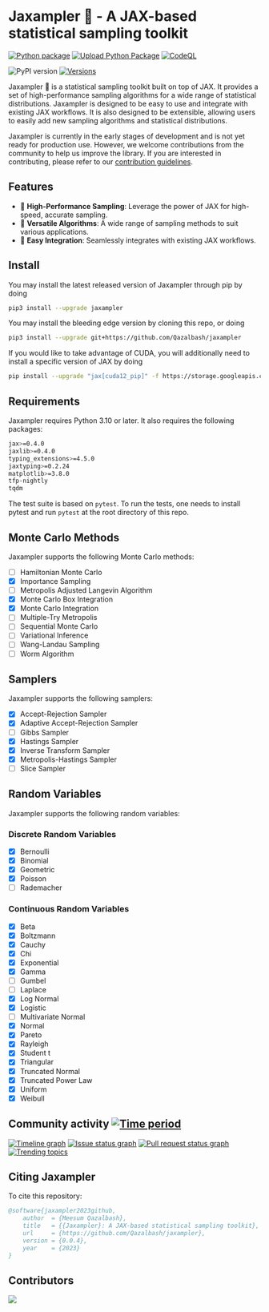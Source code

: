 <!-- Copyright 2023 The Jaxampler Authors

Licensed under the Apache License, Version 2.0 (the "License");
you may not use this file except in compliance with the License.
You may obtain a copy of the License at

    http://www.apache.org/licenses/LICENSE-2.0

Unless required by applicable law or agreed to in writing, software
distributed under the License is distributed on an "AS IS" BASIS,
WITHOUT WARRANTIES OR CONDITIONS OF ANY KIND, either express or implied.
See the License for the specific language governing permissions and
limitations under the License. -->

# Jaxampler 🧪 - A JAX-based statistical sampling toolkit

[![Python package](https://github.com/Qazalbash/jaxampler/actions/workflows/python-package.yml/badge.svg)](https://github.com/Qazalbash/jaxampler/actions/workflows/python-package.yml)
[![Upload Python Package](https://github.com/Qazalbash/jaxampler/actions/workflows/python-publish.yml/badge.svg)](https://github.com/Qazalbash/jaxampler/actions/workflows/python-publish.yml)
[![CodeQL](https://github.com/Qazalbash/jaxampler/actions/workflows/github-code-scanning/codeql/badge.svg)](https://github.com/Qazalbash/jaxampler/actions/workflows/github-code-scanning/codeql)

![PyPI version](https://img.shields.io/pypi/v/jaxampler)
[![Versions](https://img.shields.io/pypi/pyversions/jaxampler.svg)](https://pypi.org/project/jaxampler/)

Jaxampler 🧪 is a statistical sampling toolkit built on top of JAX. It provides a set of high-performance sampling
algorithms for a wide range of statistical distributions. Jaxampler is designed to be easy to use and integrate with
existing JAX workflows. It is also designed to be extensible, allowing users to easily add new sampling algorithms and
statistical distributions.

Jaxampler is currently in the early stages of development and is not yet ready for production use. However, we welcome
contributions from the community to help us improve the library. If you are interested in contributing, please refer to
our [contribution guidelines](CONTRIBUTING.md).

## Features

- 🚀 **High-Performance Sampling**: Leverage the power of JAX for high-speed, accurate sampling.
- 🧩 **Versatile Algorithms**: A wide range of sampling methods to suit various applications.
- 🔗 **Easy Integration**: Seamlessly integrates with existing JAX workflows.

## Install

You may install the latest released version of Jaxampler through pip by doing

```bash
pip3 install --upgrade jaxampler
```

You may install the bleeding edge version by cloning this repo, or doing

```bash
pip3 install --upgrade git+https://github.com/Qazalbash/jaxampler
```

If you would like to take advantage of CUDA, you will additionally need to install a specific version of JAX by doing

```bash
pip install --upgrade "jax[cuda12_pip]" -f https://storage.googleapis.com/jax-releases/jax_cuda_releases.html
```

## Requirements

Jaxampler requires Python 3.10 or later. It also requires the following packages:

```bash
jax>=0.4.0 
jaxlib>=0.4.0
typing_extensions>=4.5.0
jaxtyping>=0.2.24
matplotlib>=3.8.0
tfp-nightly
tqdm
```

The test suite is based on `pytest`. To run the tests, one needs to install pytest and run `pytest` at the root
directory of this repo.

## Monte Carlo Methods

Jaxampler supports the following Monte Carlo methods:

- [ ] Hamiltonian Monte Carlo
- [x] Importance Sampling
- [ ] Metropolis Adjusted Langevin Algorithm
- [x] Monte Carlo Box Integration
- [x] Monte Carlo Integration
- [ ] Multiple-Try Metropolis
- [ ] Sequential Monte Carlo
- [ ] Variational Inference
- [ ] Wang-Landau Sampling
- [ ] Worm Algorithm

## Samplers

Jaxampler supports the following samplers:

- [x] Accept-Rejection Sampler
- [x] Adaptive Accept-Rejection Sampler
- [ ] Gibbs Sampler
- [x] Hastings Sampler
- [x] Inverse Transform Sampler
- [x] Metropolis-Hastings Sampler
- [ ] Slice Sampler

## Random Variables

Jaxampler supports the following random variables:

### Discrete Random Variables

- [x] Bernoulli
- [x] Binomial
- [x] Geometric
- [x] Poisson
- [ ] Rademacher

### Continuous Random Variables

- [x] Beta
- [x] Boltzmann
- [x] Cauchy
- [x] Chi
- [x] Exponential
- [x] Gamma
- [ ] Gumbel
- [ ] Laplace
- [x] Log Normal
- [x] Logistic
- [ ] Multivariate Normal
- [x] Normal
- [x] Pareto
- [x] Rayleigh
- [x] Student t
- [x] Triangular
- [x] Truncated Normal
- [x] Truncated Power Law
- [x] Uniform
- [x] Weibull

## Community activity [![Time period](https://images.repography.com/46122285/Qazalbash/jaxampler/recent-activity/0XNui-hV1RnV_EGT5PYC-qpVjNiNL7sbulBsbk3giFA/I9s4AP-IQQwAFwyhLNvPQXs8_qQ64oxvR5zsJSuAXEk_badge.svg)](https://repography.com)

[![Timeline graph](https://images.repography.com/46122285/Qazalbash/jaxampler/recent-activity/0XNui-hV1RnV_EGT5PYC-qpVjNiNL7sbulBsbk3giFA/I9s4AP-IQQwAFwyhLNvPQXs8_qQ64oxvR5zsJSuAXEk_timeline.svg)](https://github.com/Qazalbash/jaxampler/commits)
[![Issue status graph](https://images.repography.com/46122285/Qazalbash/jaxampler/recent-activity/0XNui-hV1RnV_EGT5PYC-qpVjNiNL7sbulBsbk3giFA/I9s4AP-IQQwAFwyhLNvPQXs8_qQ64oxvR5zsJSuAXEk_issues.svg)](https://github.com/Qazalbash/jaxampler/issues)
[![Pull request status graph](https://images.repography.com/46122285/Qazalbash/jaxampler/recent-activity/0XNui-hV1RnV_EGT5PYC-qpVjNiNL7sbulBsbk3giFA/I9s4AP-IQQwAFwyhLNvPQXs8_qQ64oxvR5zsJSuAXEk_prs.svg)](https://github.com/Qazalbash/jaxampler/pulls)
[![Trending topics](https://images.repography.com/46122285/Qazalbash/jaxampler/recent-activity/0XNui-hV1RnV_EGT5PYC-qpVjNiNL7sbulBsbk3giFA/I9s4AP-IQQwAFwyhLNvPQXs8_qQ64oxvR5zsJSuAXEk_words.svg)](https://github.com/Qazalbash/jaxampler/commits)

## Citing Jaxampler

To cite this repository:

```bibtex
@software{jaxampler2023github,
    author  = {Meesum Qazalbash},
    title   = {{Jaxampler}: A JAX-based statistical sampling toolkit},
    url     = {https://github.com/Qazalbash/jaxampler},
    version = {0.0.4},
    year    = {2023}
}
```

## Contributors

<a href="https://github.com/Qazalbash/jaxampler/graphs/contributors">
  <img src="https://contributors-img.web.app/image?repo=Qazalbash/jaxampler" />
</a>
